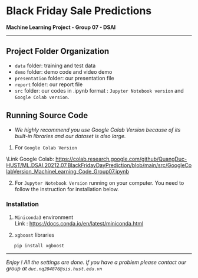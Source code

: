 # Black Friday Sale Predictions 
**Machine Learning Project - Group 07 - DSAI**

---

## Project Folder Organization

* `data` folder: training and test data
* `demo` folder: demo code and video demo
* `presentation` folder: our presentation file
* `report` folder: our report file
* `src` folder:  our codes in .ipynb format : 
 `Jupyter Notebook version` and `Google Colab version`.

## Running Source Code
 * *We highly recommend you use Google Colab Version because of its built-in libraries and our dataset is also large.*
1. For `Google Colab Version`

\Link Google Colab: 
https://colab.research.google.com/github/QuangDuc-HUST/ML.DSAI.20212.07.BlackFridayDayPrediction/blob/main/src/GoogleColabVersion_MachineLearning_Code_Group07.ipynb


2. For `Jupyter Notebook Version` running on your computer. You need to follow the instruction for installation below.

### Installation

1. `Miniconda3` environment \
    Link : https://docs.conda.io/en/latest/miniconda.html

2.  `xgboost` libraries 

```
   pip install xgboost
```

---
*Enjoy ! All the settings are done. If you have a problem please contact our group at `duc.nq204876@sis.hust.edu.vn`*



